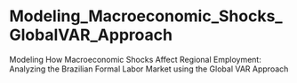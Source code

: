 # Modeling_Macroeconomic_Shocks_GlobalVAR_Approach
Modeling How Macroeconomic Shocks Affect Regional Employment: Analyzing the Brazilian Formal Labor Market using the Global VAR Approach
